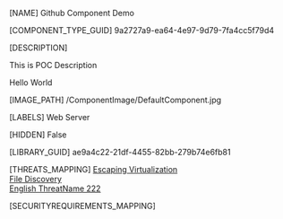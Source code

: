 [NAME]
Github Component Demo

[COMPONENT_TYPE_GUID]
9a2727a9-ea64-4e97-9d79-7fa4cc5f79d4

[DESCRIPTION]
<p>This is POC Description</p><p>Hello World</p>

[IMAGE_PATH]
/ComponentImage/DefaultComponent.jpg

[LABELS]
Web Server

[HIDDEN]
False

[LIBRARY_GUID]
ae9a4c22-21df-4455-82bb-279b74e6fb81

[THREATS_MAPPING]
[Escaping Virtualization](1d84d2e5-6c28-4ec8-b06e-028172b4aa52.md)\
[File Discovery](5fc68038-597f-4875-b0d3-65fc556c57ca.md)\
[English ThreatName 222](373c9d45-0991-47bb-8916-77ffb70ee6c9.md)

[SECURITYREQUIREMENTS_MAPPING]

